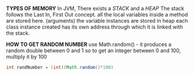 **TYPES OF MEMORY**
In JVM, There exists a *STACK* and a *HEAP*
The stack follows the Last In, First Out concept. all the local variables inside a method are stored here. (arguments)
the variable instances are stored in heap
each class instance created has its own address through which it is linked with the stack.

**HOW TO GET RANDOM NUMBER**
use Math.random() - it produces a random double between 0 and 1
so to get an integer between 0 and 100, multiply it by 100
```java
int randNumber = (int)(Math.random()*100)
```

